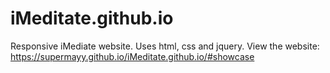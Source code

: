 # iMeditate.github.io
Responsive iMediate website. Uses html, css and jquery.
View the website: https://supermayy.github.io/iMeditate.github.io/#showcase

